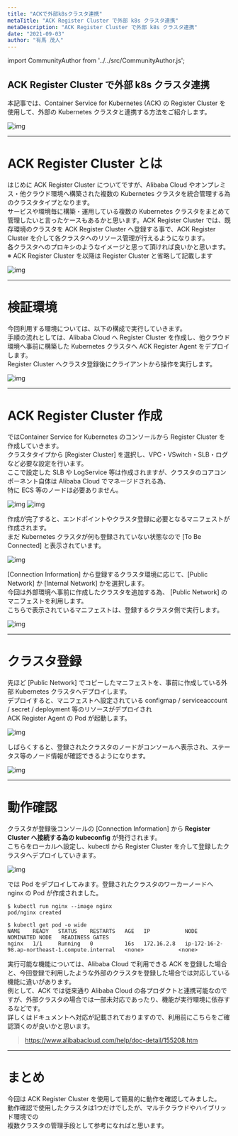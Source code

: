 ```yaml
---
title: "ACKで外部k8sクラスタ連携"
metaTitle: "ACK Register Cluster で外部 k8s クラスタ連携"
metaDescription: "ACK Register Cluster で外部 k8s クラスタ連携"
date: "2021-09-03"
author: "有馬 茂人"
---
```


import CommunityAuthor from '../../src/CommunityAuthor.js';

## ACK Register Cluster で外部 k8s クラスタ連携

本記事では、Container Service for Kubernetes (ACK) の Register Cluster を使用して、外部の Kubernetes クラスタと連携する方法をご紹介します。     

![img](https://raw.githubusercontent.com/sbcloud/help/master/content/usecase-kubernetes/Container_images_26006613803150700/20210902162004.jpg "img")

---

# ACK Register Cluster とは

はじめに ACK Register Cluster についてですが、Alibaba Cloud やオンプレミス・他クラウド環境へ構築された複数の Kubernetes クラスタを統合管理する為のクラスタタイプとなります。  
サービスや環境毎に構築・運用している複数の Kubernetes クラスタをまとめて管理したいと言ったケースもあるかと思います。ACK Register Cluster では、既存環境のクラスタを ACK Register Cluster  へ登録する事で、ACK Register Cluster を介して各クラスタへのリソース管理が行えるようになります。  
各クラスタへのプロキシのようなイメージと思って頂ければ良いかと思います。   
※ ACK Register Cluster を以降は Register Cluster と省略して記載します

![img](https://raw.githubusercontent.com/sbcloud/help/master/content/usecase-kubernetes/Container_images_26006613803150700/20210902163459.png "img")

---

    

# 検証環境
今回利用する環境については、以下の構成で実行していきます。  
手順の流れとしては、Alibaba Cloud へ Register Cluster を作成し、他クラウド環境へ事前に構築した Kubernetes クラスタへ ACK Register Agent をデプロイします。  
Register Cluster へクラスタ登録後にクライアントから操作を実行します。

![img](https://raw.githubusercontent.com/sbcloud/help/master/content/usecase-kubernetes/Container_images_26006613803150700/20210831162059.png "img")

---

    

# ACK Register Cluster 作成
ではContainer Service for Kubernetes のコンソールから Register Cluster を作成していきます。  
クラスタタイプから [Register Cluster] を選択し、VPC・VSwitch・SLB・ログなど必要な設定を行います。  
ここで設定した SLB や LogService 等は作成されますが、クラスタのコアコンポーネント自体は Alibaba Cloud でマネージドされる為、  
特に ECS 等のノードは必要ありません。


![img](https://raw.githubusercontent.com/sbcloud/help/master/content/usecase-kubernetes/Container_images_26006613803150700/20210901120532.png "img")
![img](https://raw.githubusercontent.com/sbcloud/help/master/content/usecase-kubernetes/Container_images_26006613803150700/20210901120547.png "img")

    

作成が完了すると、エンドポイントやクラスタ登録に必要となるマニフェストが作成されます。  
まだ Kubernetes クラスタが何も登録されていない状態なので [To Be Connected] と表示されています。

![img](https://raw.githubusercontent.com/sbcloud/help/master/content/usecase-kubernetes/Container_images_26006613803150700/20210901121410.png "img")

    

[Connection Information] から登録するクラスタ環境に応じて、[Public Network] か [Internal Network] かを選択します。  
今回は外部環境へ事前に作成したクラスタを追加する為、 [Public Network] のマニフェストを利用します。  
こちらで表示されているマニフェストは、登録するクラスタ側で実行します。  

![img](https://raw.githubusercontent.com/sbcloud/help/master/content/usecase-kubernetes/Container_images_26006613803150700/20210901122710.png "img")

    

---

    

# クラスタ登録
先ほど [Public Network] でコピーしたマニフェストを、事前に作成している外部 Kubernetes クラスタへデプロイします。  
デプロイすると、マニフェストへ設定されている configmap / serviceaccount / secret / deployment 等のリソースがデプロイされ  
ACK Register Agent の Pod が起動します。

![img](https://raw.githubusercontent.com/sbcloud/help/master/content/usecase-kubernetes/Container_images_26006613803150700/20210903135402.png "img")

    

しばらくすると、登録されたクラスタのノードがコンソールへ表示され、ステータス等のノード情報が確認できるようになります。

![img](https://raw.githubusercontent.com/sbcloud/help/master/content/usecase-kubernetes/Container_images_26006613803150700/20210902142025.png "img")


    

---

    

# 動作確認
クラスタが登録後コンソールの [Connection Information] から **Register Cluster  へ接続する為の kubeconfig** が発行されます。  
こちらをローカルへ設定し、kubectl から Register Cluster を介して登録したクラスタへデプロイしていきます。

![img](https://raw.githubusercontent.com/sbcloud/help/master/content/usecase-kubernetes/Container_images_26006613803150700/20210902141902.png "img")

    

では Pod をデプロイしてみます。登録されたクラスタのワーカーノードへ nginx の Pod が作成されました。

```
$ kubectl run nginx --image nginx
pod/nginx created

$ kubectl get pod -o wide
NAME    READY   STATUS    RESTARTS   AGE   IP           NODE                                             NOMINATED NODE   READINESS GATES
nginx   1/1     Running   0          16s   172.16.2.8   ip-172-16-2-98.ap-northeast-1.compute.internal   <none>           <none>
```

    

実行可能な機能については、Alibaba Cloud で利用できる ACK を登録した場合と、今回登録で利用したような外部のクラスタを登録した場合では対応している機能に違いがあります。  
例として、ACK では従来通り Alibaba Cloud の各プロダクトと連携可能なのですが、外部クラスタの場合では一部未対応であったり、機能が実行環境に依存するなどです。  
詳しくはドキュメントへ対応が記載されておりますので、利用前にこちらをご確認頂くのが良いかと思います。

> https://www.alibabacloud.com/help/doc-detail/155208.htm

    

---

    

# まとめ

今回は ACK Register Cluster を使用して簡易的に動作を確認してみました。  
動作確認で使用したクラスタは1つだけでしたが、マルチクラウドやハイブリッド環境での  
複数クラスタの管理手段として参考になればと思います。



 <CommunityAuthor 
    author="有馬 茂人"
    self_introduction = "2018年ソフトバンクへjoin。普段はIaC・コンテナ・Kubernetes等を触っているエンジニアです。"
    imageUrl="https://raw.githubusercontent.com/sbcloud/help/master/src/components/images/arima.jpeg"
    githubUrl="https://github.com/s-ari"
/>



